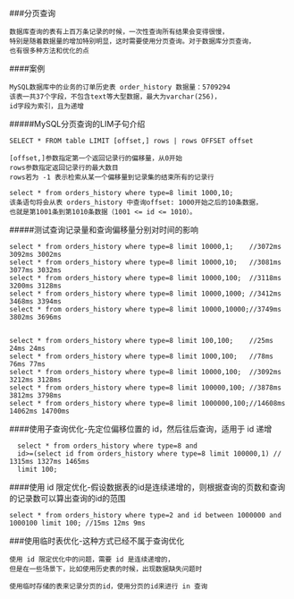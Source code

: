 ###分页查询

    数据库查询的表有上百万条记录的时候，一次性查询所有结果会变得很慢，
    特别是随着数据量的增加特别明显，这时需要使用分页查询。对于数据库分页查询，
    也有很多种方法和优化的点
    
####案例

    MySQL数据库中的业务的订单历史表 order_history 数据量：5709294
    该表一共37个字段，不包含text等大型数据，最大为varchar(256)，
    id字段为索引，且为递增
    
#####MySQL分页查询的LIM子句介绍
    
    
    SELECT * FROM table LIMIT [offset,] rows | rows OFFSET offset
    
    [offset,]参数指定第一个返回记录行的偏移量，从0开始
    rows参数指定返回记录行的最大数目
    rows若为 -1 表示检索从某一个偏移量到记录集的结束所有的记录行
    
    select * from orders_history where type=8 limit 1000,10;
    该条语句将会从表 orders_history 中查询offset: 1000开始之后的10条数据，
    也就是第1001条到第1010条数据（1001 <= id <= 1010）。
    
#####测试查询记录量和查询偏移量分别对时间的影响

    select * from orders_history where type=8 limit 10000,1;    //3072ms 3092ms 3002ms
    select * from orders_history where type=8 limit 10000,10;   //3081ms 3077ms 3032ms
    select * from orders_history where type=8 limit 10000,100;  //3118ms 3200ms 3128ms
    select * from orders_history where type=8 limit 10000,1000; //3412ms 3468ms 3394ms
    select * from orders_history where type=8 limit 10000,10000;//3749ms 3802ms 3696ms
    
    
    select * from orders_history where type=8 limit 100,100;    //25ms 24ms 24ms
    select * from orders_history where type=8 limit 1000,100;   //78ms 76ms 77ms
    select * from orders_history where type=8 limit 10000,100;  //3092ms 3212ms 3128ms
    select * from orders_history where type=8 limit 100000,100; //3878ms 3812ms 3798ms
    select * from orders_history where type=8 limit 1000000,100;//14608ms 14062ms 14700ms
    
####使用子查询优化-先定位偏移位置的 id，然后往后查询，适用于 id 递增
  
      select * from orders_history where type=8 and
      id>=(select id from orders_history where type=8 limit 100000,1) // 1315ms 1327ms 1465ms
      limit 100;
      
####使用 id 限定优化-假设数据表的id是连续递增的，则根据查询的页数和查询的记录数可以算出查询的id的范围

    select * from orders_history where type=2 and id between 1000000 and 1000100 limit 100; //15ms 12ms 9ms
    
###使用临时表优化-这种方式已经不属于查询优化

    使用 id 限定优化中的问题，需要 id 是连续递增的，
    但是在一些场景下，比如使用历史表的时候，出现数据缺失问题时
    
    使用临时存储的表来记录分页的id，使用分页的id来进行 in 查询
    
    
    